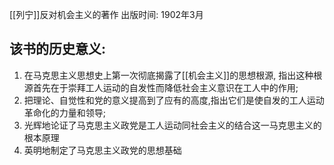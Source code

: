 [[列宁]]反对机会主义的著作
出版时间: 1902年3月
## 该书的历史意义:
1. 在马克思主义思想史上第一次彻底揭露了[[机会主义]]的思想根源, 指出这种根源首先在于崇拜工人运动的自发性而降低社会主义意识在工人中的作用;
2. 把理论、自觉性和党的意义提高到了应有的高度,指出它们是使自发的工人运动革命化的力量和领导;
3. 光辉地论证了马克思主义政党是工人运动同社会主义的结合这一马克思主义的根本原理
4. 英明地制定了马克思主义政党的思想基础